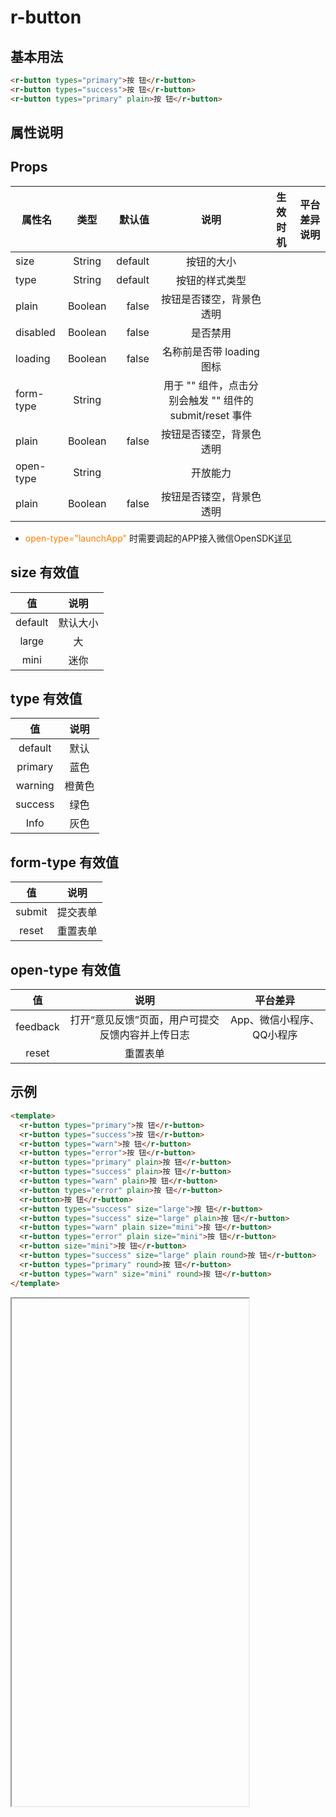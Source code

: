 # r-button

## 基本用法

```html
<r-button types="primary">按 钮</r-button>
<r-button types="success">按 钮</r-button>
<r-button types="primary" plain>按 钮</r-button>
```
## 属性说明
## Props

| 属性名    |  类型   |  默认值 |                           说明                           | 生效时机 | 平台差异说明 |
| --------- | :-----: | ------: | :------------------------------------------------------: | -------- | :----------: |
| size      | String  | default |                        按钮的大小                        |          |              |
| type      | String  | default |                      按钮的样式类型                      |          |              |
| plain     | Boolean |   false |                 按钮是否镂空，背景色透明                 |          |              |
| disabled  | Boolean |   false |                         是否禁用                         |          |              |
| loading   | Boolean |   false |                名称前是否带 loading 图标                 |          |              |
| form-type | String  |         | 用于 "" 组件，点击分别会触发 "" 组件的 submit/reset 事件 |          |              |
| plain     | Boolean |   false |                 按钮是否镂空，背景色透明                 |
| open-type | String  |         |                         开放能力                         |
| plain     | Boolean |   false |                 按钮是否镂空，背景色透明                 |          |              |
 
* <font color="#FF7D00">open-type="launchApp"</font> 时需要调起的APP接入微信OpenSDK[详见](https://developers.weixin.qq.com/miniprogram/dev/framework/open-ability/launchApp.html)


## size 有效值
|   值    |   说明   |
| :-----: | :------: |
| default | 默认大小 |
|  large  |    大    |
|  mini   |   迷你   |

## type 有效值

|   值    |  说明  |
| :-----: | :----: |
| default |  默认  |
| primary |  蓝色  |
| warning | 橙黄色 |
| success |  绿色  |
|  Info   |  灰色  |

## form-type 有效值

|   值   |   说明   |
| :----: | :------: |
| submit | 提交表单 |
| reset  | 重置表单 |

## open-type 有效值

|    值    |                       说明                       |         平台差异          |
| :------: | :----------------------------------------------: | :-----------------------: |
| feedback | 打开“意见反馈”页面，用户可提交反馈内容并上传日志 | App、微信小程序、QQ小程序 |
|  reset   |                     重置表单                     |                           |
## 示例

<div class="example-box">

```html
<template>
  <r-button types="primary">按 钮</r-button>
  <r-button types="success">按 钮</r-button>
  <r-button types="warn">按 钮</r-button>
  <r-button types="error">按 钮</r-button>
  <r-button types="primary" plain>按 钮</r-button>
  <r-button types="success" plain>按 钮</r-button>
  <r-button types="warn" plain>按 钮</r-button>
  <r-button types="error" plain>按 钮</r-button>
  <r-button>按 钮</r-button>
  <r-button types="success" size="large">按 钮</r-button>
  <r-button types="success" size="large" plain>按 钮</r-button>
  <r-button types="warn" plain size="mini">按 钮</r-button>
  <r-button types="error" plain size="mini">按 钮</r-button>
  <r-button size="mini">按 钮</r-button>
  <r-button types="success" size="large" plain round>按 钮</r-button>
  <r-button types="primary" round>按 钮</r-button>
  <r-button types="warn" size="mini" round>按 钮</r-button>
</template>
```

<iframe id="iframeCon" :src="getBaseUrl()" width="379px" height="812px" class="iframeCon-box"></iframe>
</div>

<script setup lang="ts">
import {getBaseUrl} from "/utils/getBaseUrl"

</script>
